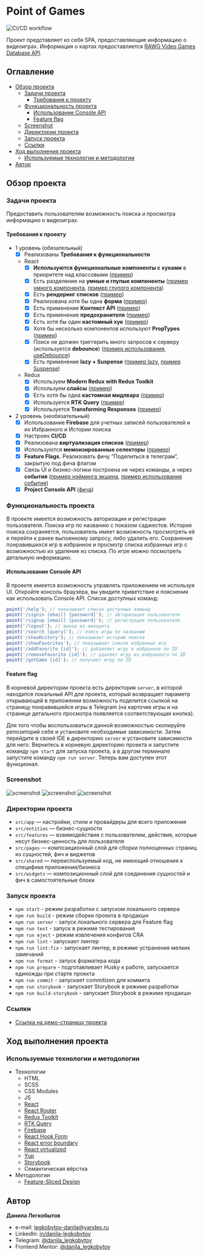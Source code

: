 # Point of Games

![CI/CD workflow](https://github.com/Bjorn86/point-of-games/actions/workflows/ci-cd.yml/badge.svg?event=push)

Проект представляет из себя SPA, предоставляющие информацию о видеоиграх. Информация о картах предоставляется [RAWG Video Games Database API](https://rawg.io/apidocs).

## Оглавление

- [Обзор проекта](#обзор-проекта)
  - [Задачи проекта](#задачи-проекта)
    - [Требования к проекту](#требования-к-проекту)
  - [Функциональность проекта](#функциональность-проекта)
    - [Использование Console API](#использование-console-api)
    - [Feature flag](#feature-flag)
  - [Screenshot](#screenshot)
  - [Директории проекта](#директории-проекта)
  - [Запуск проекта](#запуск-проекта)
  - [Ссылки](#ссылки)
- [Ход выполнения проекта](#ход-выполнения-проекта)
  - [Используемые технологии и методологии](#используемые-технологии-и-методологии)
- [Автор](#автор)

## Обзор проекта

### Задачи проекта

Предоставить пользователям возможность поиска и просмотра информацию о видеоиграх.

#### Требования к проекту

- 1 уровень (обязательный)
  - [x] Реализованы **Требования к функциональности**
  - React
    - [x] **Используются функциональные компоненты c хуками** в приоритете над классовыми ([пример](https://github.com/Bjorn86/point-of-games/blob/main/src/features/search/ui/search-form/search-form.jsx))
    - [x] Есть разделение на **умные и глупые компоненты** ([пример умного компонента](https://github.com/Bjorn86/point-of-games/blob/main/src/pages/details/details.jsx), [пример глупого компонента](https://github.com/Bjorn86/point-of-games/blob/main/src/shared/ui/score/score.jsx))
    - [x] Есть **рендеринг списков** ([пример](https://github.com/Bjorn86/point-of-games/blob/main/src/features/cards/list/ui/cards-list.jsx))
    - [x] Реализована хотя бы одна **форма** ([пример](https://github.com/Bjorn86/point-of-games/blob/main/src/shared/ui/form/form.jsx))
    - [x] Есть применение **Контекст API** ([пример](https://github.com/Bjorn86/point-of-games/blob/main/src/app/contexts/current-user.js))
    - [x] Есть применение **предохранителя** ([пример](https://github.com/Bjorn86/point-of-games/blob/main/src/pages/home/home.jsx))
    - [x] Есть хотя бы один **кастомный хук** ([пример](https://github.com/Bjorn86/point-of-games/blob/main/src/features/favorites/lib/use-favorites.jsx))
    - [x] Хотя бы несколько компонентов используют **PropTypes** ([пример](https://github.com/Bjorn86/point-of-games/blob/main/src/widgets/article/ui/article.jsx))
    - [x] Поиск не должен триггерить много запросов к серверу (используется **debounce**) ([пример использования](https://github.com/Bjorn86/point-of-games/blob/main/src/features/search/ui/search-form/search-form.jsx), [useDebounce](https://github.com/Bjorn86/point-of-games/blob/main/src/shared/lib/use-debounce.jsx))
    - [x] Есть применение **lazy + Suspense** ([пример lazy](https://github.com/Bjorn86/point-of-games/blob/main/src/pages/routing/routing.jsx), [пример Suspense](https://github.com/Bjorn86/point-of-games/blob/main/src/app/providers/router-provider.jsx))
  - Redux
    - [x] Используем **Modern Redux with Redux Toolkit**
    - [x] Используем **слайсы** ([пример](https://github.com/Bjorn86/point-of-games/blob/main/src/entities/auth/model/slice.js))
    - [x] Есть хотя бы одна **кастомная мидлвара** ([пример](https://github.com/Bjorn86/point-of-games/blob/main/src/app/store/modify-rawg-data.js))
    - [x] Используется **RTK Query** ([пример](https://github.com/Bjorn86/point-of-games/blob/main/src/shared/api/rawg-api.js))
    - [x] Используется **Transforming Responses** ([пример](https://github.com/Bjorn86/point-of-games/blob/main/src/shared/api/rawg-api.js))
- 2 уровень (необязательный)
  - [x] Использование **Firebase** для учетных записей пользователей и их Избранного и Истории поиска
  - [x] Настроен **CI/CD**
  - [x] Реализована **виртуализация списков** ([пример](https://github.com/Bjorn86/point-of-games/blob/main/src/features/history/table/ui/history-table.jsx))
  - [x] Используются **мемоизированные селекторы** ([пример](https://github.com/Bjorn86/point-of-games/blob/main/src/entities/auth/model/slice.js))
  - [x] **Feature Flags.** Реализовать фичу “Поделиться в телеграм”, закрытую под фича флагом
  - [x] Связь UI и бизнес-логики построена не через команды, а через **события** ([пример нэйминга экшена](https://github.com/Bjorn86/point-of-games/tree/main/src/features/favorites/model/added-to-favorites.js), [пример использования события](https://github.com/Bjorn86/point-of-games/tree/main/src/features/favorites/lib/use-favorites.jsx))
  - [x] **Project Console API** ([фича](https://github.com/Bjorn86/point-of-games/tree/main/src/features/console))

### Функциональность проекта

В проекте имеется возможность авторизации и регистрации пользователя. Поиска игр по названию с показом саджестов. История поиска сохраняется, пользователь имеет возможность просмотреть её е перейти к ранее выпоенному запросу, либо удалить его. Сохранение понравившихся игр в избранное и просмотр списка избранных игр с возможностью их удаления из списка. По игре можно посмотреть детальную информацию.

#### Использование Console API

В проекте имеется возможность управлять приложением не используя UI. Откройте консоль браузера, вы увидите приветствие и пояснения как использовать Console API.
Список доступных команд:

```javascript
point('/help'); // показывает список доступных команд
point('/signin [email] [password]'); // авторизация пользователя
point('/signup [email] [password]'); // регистрация пользователя
point('/logout'); // выход из аккаунта
point('/search [query]'); // поиск игры по названию
point('/showHistory'); // показывает историю поиска
point('/showFavorites'); // показывает список избранных игр
point('/addFavorite [id]'); // добавляет игру в избранное по ID
point('/removeFavorite [id]'); // удаляет игру из избранного по ID
point('/getGame [id]'); // получает игру по ID
```

#### Feature flag

В корневой директории проекта есть директория `server`, в которой находится локальный API для проекта, который возвращает параметр открывающей в приложении возможность поделится ссылкой на страницу понравившейся игры в Telegram (на карточке игры и на странице детального просмотра появляется соответствующая кнопка).

Для того чтобы воспользоваться данной возможностью скопируйте репозиторий себе и установите необходимые зависимости. Затем перейдите в своей IDE в директорию `server` и установите зависимости для него. Вернитесь в корневую директорию проекта и запустите команду `npm start` для запуска проекта, а в другом терминале запустите команду `npm run server`. Теперь вам доступен этот функционал.

### Screenshot

![screenshot](/screenshots/pog-1.png)
![screenshot](/screenshots/pog-2.png)
![screenshot](/screenshots/pog-3.png)

### Директории проекта

- `src/app` — настройки, стили и провайдеры для всего приложения
- `src/entities` — бизнес-сущности
- `src/features` — взаимодействия с пользователем, действия, которые несут бизнес-ценность для пользователя
- `src/pages` — композиционный слой для сборки полноценных страниц из сущностей, фич и виджетов
- `src/shared` — переиспользуемый код, не имеющий отношения к специфике приложения/бизнеса
- `src/widgets` — композиционный слой для соединения сущностей и фич в самостоятельные блоки

### Запуск проекта

- `npm start` - режим разработки с запуском локального сервера
- `npm run build` - режим сборки проекта в продакшн
- `npm run server` - запуск локального сервера для Feature flag
- `npm run test` - запуск в режиме тестирования
- `npm run eject` - режим извлечения конфигов CRA
- `npm run lint` - запускает линтер
- `npm run lint:fix` - запускает линтер, в режиме устранения мелких замечаний
- `npm run format` - запуск форматера кода
- `npm run prepare` - подготавливает Husky к работе, запускается единожды при старте проекта
- `npm run commit` - запускает commitizen для коммита
- `npm run storybook` - запускает Storybook в режиме разработки
- `npm run build-storybook` - запускает Storybook в режиме продакшн

### Ссылки

- [Ссылка на демо-страницу проекта](https://point-of-games.web.app/)

## Ход выполнения проекта

### Используемые технологии и методологии

- Технологии
  - HTML
  - SCSS
  - CSS Modules
  - JS
  - [React](https://react.dev/)
  - [React Router](https://reactrouter.com/en/main)
  - [Redux Toolkit](https://redux-toolkit.js.org/)
  - [RTK Query](https://redux-toolkit.js.org/rtk-query/overview)
  - [Firebase](https://firebase.google.com/)
  - [React Hook Form](https://react-hook-form.com/)
  - [React error boundary](https://www.npmjs.com/package/react-error-boundary)
  - [React virtualized](https://github.com/bvaughn/react-virtualized)
  - [Yup](https://www.npmjs.com/package/yup)
  - [Storybook](https://storybook.js.org/)
  - Семантическая вёрстка
- Методологии
  - [Feature-Sliced Design](https://feature-sliced.design/ru/)

## Автор

**Данила Легкобытов**

- e-mail: [legkobytov-danila@yandex.ru](mailto:legkobytov-danila@yandex.ru)
- LinkedIn: [in/danila-legkobytov](https://www.linkedin.com/in/danila-legkobytov/)
- Telegram: [@danila_legkobytov](https://t.me/danila_legkobytov)
- Frontend Mentor: [@danila_legkobytov](https://www.frontendmentor.io/profile/Bjorn86)
